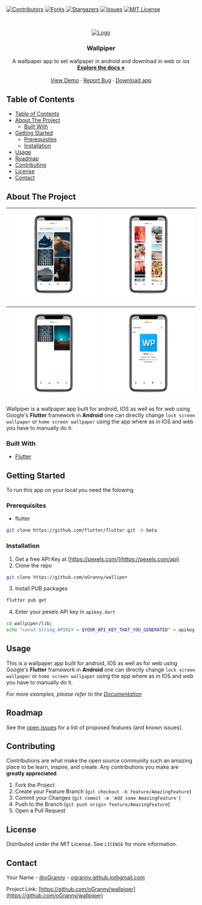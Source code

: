 
[![Contributors][contributors-shield]][contributors-url]
[![Forks][forks-shield]][forks-url]
[![Stargazers][stars-shield]][stars-url]
[![Issues][issues-shield]][issues-url]
[![MIT License][license-shield]][license-url]
<!-- [![LinkedIn][linkedin-shield]][linkedin-url] -->



<!-- PROJECT LOGO -->
<br />
<p align="center">
  <a href="https://github.com/oGranny/wallpiper">
    <img src="assets/wallpiper.png" alt="Logo" width="80" height="80">
  </a>

  <h3 align="center">Wallpiper</h3>

  <p align="center">
    A wallpaper app to set wallpaper in android and download in web or ios
    <br />
    <a href="https://github.com/oGranny/wallpiper"><strong>Explore the docs »</strong></a>
    <br />
    <br />
    <a href="https://wallpiper.web.app/">View Demo</a>
    ·
    <a href="https://github.com/oGranny/wallpiper/issues">Report Bug</a>
    ·
    <a href="https://github.com/oGranny/wallpiper/">Download app</a>
  </p>
</p>



<!-- TABLE OF CONTENTS -->
## Table of Contents

- [Table of Contents](#table-of-contents)
- [About The Project](#about-the-project)
  - [Built With](#built-with)
- [Getting Started](#getting-started)
  - [Prerequisites](#prerequisites)
  - [Installation](#installation)
- [Usage](#usage)
- [Roadmap](#roadmap)
- [Contributing](#contributing)
- [License](#license)
- [Contact](#contact)



<!-- ABOUT THE PROJECT -->
## About The Project

| ![img](assets/screenshots/home_page.png) | ![img](assets/screenshots/category_page.png) |
| ---------------------------------------- | -------------------------------------------- |

| ![img](assets/screenshots/favourates_page.png) | ![img](assets/screenshots/about_Page.png) |
| ---------------------------------------------- | ----------------------------------------- |

Wallpiper is a wallpaper app built for android, IOS as well as for web using Google's **Flutter** framework in **Android** one can directly change `lock screen wallpaper` or `home screen wallpaper` using the app where as in IOS and web you have to manually do it.

### Built With
* [Flutter](https://flutter.dev)

<!-- GETTING STARTED -->
## Getting Started

To run this app on your local you need the folowing 

### Prerequisites


* flutter
```sh
git clone https://github.com/flutter/flutter.git -b beta
```

### Installation

1. Get a free API Key at [https://pexels.com/](https://pexels.com/api)
2. Clone the repo
```sh
git clone https://github.com/oGranny/walliper
```
3. Install PUB packages
```sh
flutter pub get
```
4. Enter your pexels API key in `apikey.dart`
```bash
cd wallpiper/lib;
echo "const String APIKEY = $YOUR_API_KEY_THAT_YOU_GENERATED" > apikey.dart

``` 



<!-- USAGE EXAMPLES -->
## Usage

This is a wallpaper app built for android, IOS as well as for web using Google's **Flutter** framework in **Android** one can directly change `lock screen wallpaper` or `home screen wallpaper` using the app where as in IOS and web you have to manually do it.

_For more examples, please refer to the [Documentation](https://wallpiper.web.app)_



<!-- ROADMAP -->
## Roadmap

See the [open issues](https://github.com/oGranny/wallpiper/issues) for a list of proposed features (and known issues).



<!-- CONTRIBUTING -->
## Contributing

Contributions are what make the open source community such an amazing place to be learn, inspire, and create. Any contributions you make are **greatly appreciated**.

1. Fork the Project
2. Create your Feature Branch (`git checkout -b feature/AmazingFeature`)
3. Commit your Changes (`git commit -m 'Add some AmazingFeature'`)
4. Push to the Branch (`git push origin feature/AmazingFeature`)
5. Open a Pull Request



<!-- LICENSE -->
## License

Distributed under the MIT License. See `LICENSE` for more information.



<!-- CONTACT -->
## Contact

Your Name - [@oGranny](https://github.com/oGranny/) - ogranny.github.io@gmail.com

Project Link: [https://github.com/oGranny/wallpiper](https://github.com/oGranny/wallpiper)




<!-- MARKDOWN LINKS & IMAGES -->
<!-- https://www.markdownguide.org/basic-syntax/#reference-style-links -->
[contributors-shield]: https://img.shields.io/github/contributors/oGranny/wallpiper.svg?style=flat-square
[contributors-url]: https://github.com/oGranny/wallpiper/graphs/contributors
[forks-shield]: https://img.shields.io/github/forks/oGranny/wallpiper.svg?style=flat-square
[forks-url]: https://github.com/oGranny/wallpiper/network/members
[stars-shield]: https://img.shields.io/github/stars/oGranny/wallpiper.svg?style=flat-square
[stars-url]: https://github.com/oGranny/wallpiper/stargazers
[issues-shield]: https://img.shields.io/github/issues/oGranny/wallpiper.svg?style=flat-square
[issues-url]: https://github.com/oGranny/wallpiper/issues
[license-shield]: https://img.shields.io/github/license/oGranny/wallpiper.svg?style=flat-square
[license-url]: https://github.com/oGranny/wallpiper/blob/master/LICENSE.txt
<!-- [linkedin-shield]: https://img.shields.io/badge/-LinkedIn-black.svg?style=flat-square&logo=linkedin&colorB=555 -->
<!-- [linkedin-url]: https://linkedin.com/in/othneildrew -->
[product-screenshot]: images/screenshot.png